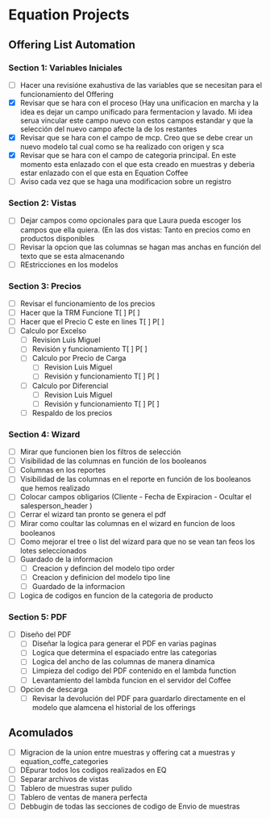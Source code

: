# Equation Projects 

## Offering List Automation 

### Section 1: Variables Iniciales
 - [ ] Hacer una revisióne exahustiva de las variables que se necesitan para el funcionamiento del Offering
 - [x] Revisar que se hara con el proceso (Hay una unificacion en marcha y la idea es dejar un campo unificado para fermentacion y lavado. Mi idea serua vincular este campo nuevo con estos campos estandar y que la selección del nuevo campo afecte la de los restantes
 - [x] Revisar que se hara con el campo de mcp. Creo que se debe crear un nuevo modelo tal cual como se ha realizado con origen y sca
 - [x] Revisar que se hara con el campo de categoria principal. En este momento esta enlazado con el que esta creado en muestras y deberia estar enlazado con el que esta en Equation Coffee
 - [ ] Aviso cada vez que se haga una modificacion sobre un registro
### Section 2: Vistas
  - [ ] Dejar campos como opcionales para que Laura pueda escoger los campos que ella quiera. (En las dos vistas: Tanto en precios como en productos disponibles
  - [ ] Revisar la opcion que las columnas se hagan mas anchas en función del texto que se esta almacenando
  - [ ] REstricciones en los modelos
### Section 3: Precios
 - [ ] Revisar el funcionamiento de los precios 
 - [ ] Hacer que la TRM Funcione T[ ] P[ ]
 - [ ] Hacer que el Precio C este en lines T[ ] P[ ]
 - [ ] Calculo por Excelso
     - [ ] Revision Luis Miguel
     - [ ] Revisión y funcionamiento T[ ] P[ ]
   - [ ] Calculo por Precio de Carga
     - [ ] Revision Luis Miguel
     - [ ] Revisión y funcionamiento T[ ] P[ ]
   - [ ] Calculo por Diferencial
     - [ ] Revision Luis Miguel
     - [ ] Revisión y funcionamiento T[ ] P[ ]
   - [ ] Respaldo de los precios 
### Section 4: Wizard
   - [ ] Mirar que funcionen bien los filtros de selección
   - [ ] Visibilidad de las columnas en función de los booleanos
   - [ ] Columnas en los reportes
   - [ ] Visibilidad de las columnas en el reporte en función de los booleanos que hemos realizado
   - [ ] Colocar campos obligarios (Cliente - Fecha de Expiracion - Ocultar el salesperson_header )
   - [ ] Cerrar el wizard tan pronto se genera el pdf
   - [ ] Mirar como coultar las columnas en el wizard en funcion de loos booleanos
   - [ ] Como mejorar el tree o list del wizard para que no se vean tan feos los lotes seleccionados
   - [ ] Guardado de la informacion
     - [ ] Creacion y defincion del modelo tipo order
     - [ ] Creacion y definicion del modelo tipo line
     - [ ] Guardado de la informacion
   - [ ] Logica de codigos en funcion de la categoria de producto
### Section 5: PDF 
   - [ ] Diseño del PDF
     - [ ] Diseñar la logica para generar el PDF en varias paginas
     - [ ] Logica que determina el espaciado entre las categorias
     - [ ] Logica del ancho de las columnas de manera dinamica
     - [ ] Limpieza del codigo del PDF contenido en el lambda function
     - [ ] Levantamiento del lambda funcion en el servidor del Coffee
   - [ ] Opcion de descarga
     - [ ] Revisar la devolución del PDF para guardarlo directamente en el modelo que alamcena el historial de los offerings 

## Acomulados
   - [ ] Migracion de la union entre muestras y offering cat a muestras y equation_coffe_categories
   - [ ] DEpurar todos los codigos realizados en EQ
   - [ ] Separar archivos de vistas
   - [ ] Tablero de muestras super pulido
   - [ ] Tablero de ventas de manera perfecta
   - [ ] Debbugin de todas las secciones de codigo de Envio de muestras
